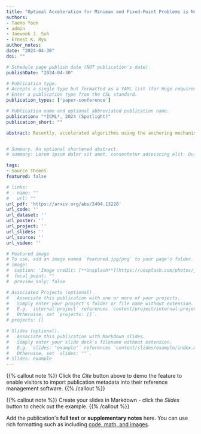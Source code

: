 ```yaml
---
title: "Optimal Acceleration for Minimax and Fixed-Point Problems is Not Unique"
authors:
- TaeHo Yoon
- admin
- Jaewook J. Suh
- Ernest K. Ryu
author_notes:
date: "2024-04-30"
doi: ""

# Schedule page publish date (NOT publication's date).
publishDate: "2024-04-30"

# Publication type.
# Accepts a single type but formatted as a YAML list (for Hugo requirements).
# Enter a publication type from the CSL standard.
publication_types: ['paper-conference']

# Publication name and optional abbreviated publication name.
publication: "*ICML*, 2024 (Spotlight)"
publication_short: ""

abstract: Recently, accelerated algorithms using the anchoring mechanism for minimax optimization and fixed-point problems have been proposed, and matching complexity lower bounds establish their optimality. In this work, we present the surprising observation that the optimal acceleration mechanism in minimax optimization and fixed-point problems is not unique. Our new algorithms achieve exactly the same worst-case convergence rates as existing anchor-based methods while using materially different acceleration mechanisms. Specifically, these new algorithms are dual to the prior anchor-based accelerated methods in the sense of H-duality. This finding opens a new avenue of research on accelerated algorithms since we now have a family of methods that empirically exhibit varied characteristics while having the same optimal worst-case guarantee.


# Summary. An optional shortened abstract.
# summary: Lorem ipsum dolor sit amet, consectetur adipiscing elit. Duis posuere tellus ac convallis placerat. Proin tincidunt magna sed ex sollicitudin condimentum.

tags:
- Source Themes
featured: false

# links:
# - name: ""
#   url: ""
url_pdf: 'https://arxiv.org/abs/2404.13228'
url_code: ''
url_dataset: ''
url_poster: ''
url_project: ''
url_slides: ''
url_source: ''
url_video: ''

# Featured image
# To use, add an image named `featured.jpg/png` to your page's folder. 
# image:
#  caption: 'Image credit: [**Unsplash**](https://unsplash.com/photos/jdD8gXaTZsc)'
#  focal_point: ""
#  preview_only: false

# Associated Projects (optional).
#   Associate this publication with one or more of your projects.
#   Simply enter your project's folder or file name without extension.
#   E.g. `internal-project` references `content/project/internal-project/index.md`.
#   Otherwise, set `projects: []`.
# projects: []

# Slides (optional).
#   Associate this publication with Markdown slides.
#   Simply enter your slide deck's filename without extension.
#   E.g. `slides: "example"` references `content/slides/example/index.md`.
#   Otherwise, set `slides: ""`.
# slides: example
---
```


{{% callout note %}}
Click the *Cite* button above to demo the feature to enable visitors to import publication metadata into their reference management software.
{{% /callout %}}

{{% callout note %}}
Create your slides in Markdown - click the *Slides* button to check out the example.
{{% /callout %}}

Add the publication's **full text** or **supplementary notes** here. You can use rich formatting such as including [code, math, and images](https://docs.hugoblox.com/content/writing-markdown-latex/).
